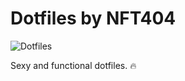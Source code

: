 # Dotfiles by NFT404

![Dotfiles](https://i.ibb.co/fHBf0S6/dot.png)

Sexy and functional dotfiles. 🔥

